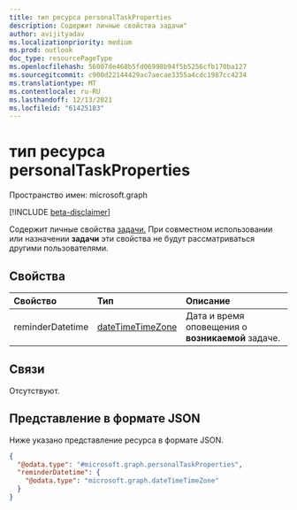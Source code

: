 ```yaml
---
title: тип ресурса personalTaskProperties
description: Содержит личные свойства задачи"
author: avijityadav
ms.localizationpriority: medium
ms.prod: outlook
doc_type: resourcePageType
ms.openlocfilehash: 56007de468b5fd06998b94f5b5256cfb170ba127
ms.sourcegitcommit: c900d22144429ac7aecae3355a4cdc1987cc4234
ms.translationtype: MT
ms.contentlocale: ru-RU
ms.lasthandoff: 12/13/2021
ms.locfileid: "61425183"
---
```

# <a name="personaltaskproperties-resource-type"></a>тип ресурса personalTaskProperties

Пространство имен: microsoft.graph

[!INCLUDE [beta-disclaimer](../../includes/beta-disclaimer.md)]

Содержит личные свойства [задачи.](task.md) При совместном использовании или назначении **задачи** эти свойства не будут рассматриваться другими пользователями.

## <a name="properties"></a>Свойства
|Свойство|Тип|Описание|
|:---|:---|:---|
|reminderDatetime|[dateTimeTimeZone](../resources/datetimetimezone.md)|Дата и время оповещения о **возникаемой** задаче.|

## <a name="relationships"></a>Связи
Отсутствуют.

## <a name="json-representation"></a>Представление в формате JSON
Ниже указано представление ресурса в формате JSON.
<!-- {
  "blockType": "resource",
  "@odata.type": "microsoft.graph.personalTaskProperties"
}
-->
``` json
{
  "@odata.type": "#microsoft.graph.personalTaskProperties",
  "reminderDatetime": {
    "@odata.type": "microsoft.graph.dateTimeTimeZone"
  }
}
```

